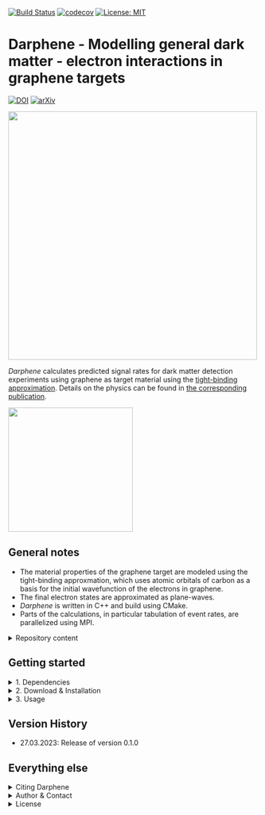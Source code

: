 [![Build Status](https://github.com/temken/Darphene/workflows/Build%20Status/badge.svg)](https://github.com/temken/Darphene/actions)
[![codecov](https://codecov.io/gh/temken/Darphene/branch/main/graph/badge.svg)](https://codecov.io/gh/temken/template_cpp_cmake_obscura)
[![License: MIT](https://img.shields.io/badge/License-MIT-blue.svg)](https://opensource.org/licenses/MIT)

# Darphene - Modelling general dark matter - electron interactions in graphene targets

[![DOI](https://zenodo.org/badge/DOI/10.5281/zenodo.7774374.svg)](https://doi.org/10.5281/zenodo.7774374)
[![arXiv](https://img.shields.io/badge/arXiv-2303.xxxxx-B31B1B.svg)](https://arxiv.org/abs/2303.xxxxx)


<img width="500" src="https://user-images.githubusercontent.com/29034913/227547647-9d2825dd-9cfd-4fde-9573-04d6c885a99f.png">

*Darphene* calculates predicted signal rates for dark matter detection experiments using graphene as target material using the [tight-binding approximation](https://en.wikipedia.org/wiki/Tight_binding). Details on the physics can be found in [the corresponding publication](https://arxiv.org/abs/2303.XXXXX).

<img width="250" src="https://user-images.githubusercontent.com/29034913/226607786-762d3a59-88d8-4927-bd16-eb2a577391d2.png">

## General notes

- The material properties of the graphene target are modeled using the tight-binding approxmation, which uses atomic orbitals of carbon as a basis for the initial wavefunction of the electrons in graphene.
- The final electron states are approximated as plane-waves.
- *Darphene* is written in C++ and build using CMake.
- Parts of the calculations, in particular tabulation of event rates, are parallelized using MPI.

<details><summary>Repository content</summary>
<p>

The included folders are:

- *bin/*: This folder contains the executable after successful installation together with the configuration files.
- *data/*: Contains additional data necessary for the simulations, e.g. the solar model tables.
- *external/*: This folder will only be created and filled during the build with CMake and will contain the [obscura](https://github.com/temken/obscura) library necessary for all direct detection computations.
- *include/*: All header files of Darphene can be found here.
- *results/*: Each run of Darphene generates result files in a dedicated sub-folder named after the run's simulation ID string, which is specified in the configuration file.
- *src/*: Here you find the source code of Darphene.
- *tests/*: All code and executable files of the unit tests are stored here.

</p>
</details>


## Getting started

<details><summary>1. Dependencies</summary>
<p>

Before we can install *Darphene*, we need to make sure that a few dependencies are taken care of.

- [arb](https://arblib.org/): For the evaluation of hypergeometric functions.
- [boost](https://www.boost.org/): For numerical integration (used by *libphysica*).
- [CMake](https://cmake.org/): *Darphene* as well as the libraries *libphysica* and *obscura* are built with CMake.
- [eigen](https://eigen.tuxfamily.org): For the numerical procedure to find eigenvalues and eigenvectors of the generalized eigen problem.
- [libconfig](https://github.com/hyperrealm/libconfig): For the configuration files, *Darphene* uses the *libconfig* library (required version at least 1.6). This will be installed by *libphysica*, if it is not already installed.
- [libphysica](https://github.com/temken/libphysica): Automatically downloaded to */external/obscura/external/*, compiled, and linked by *CMake*.
- [MPI](https://www.mpi-forum.org/): The tabulation of DM observables is accelerated via parallelization using MPI.
- [obscura](https://github.com/temken/obscura): Automatically downloaded to */external/*, compiled, and linked by *CMake*.

On macOS, the dependencies can be installed using [homebrew](https://brew.sh/).

```
>brew install arb boost cmake eigen libconfig open-mpi
```

On Linux machines, we can use APT:

```
>sudo apt-get update -y
>sudo apt-get install -y arb libboost-all-dev libeigen3-dev libconfig-dev openmpi-bin openmpi-doc libopenmpi-dev
```

<details><summary>Notes on libconfig</summary>
<p>

The installation of `libconfig` is optional, since `libphysica` will install it automatically, if it is not available. Alternatively, it can be built from the source files via

```
>wget https://hyperrealm.github.io/libconfig/dist/libconfig-1.7.2.tar.gz
>tar -xvzf libconfig-1.7.2.tar.gz
>pushd libconfig-1.7.2
>./configure
>make
>sudo make install
>popd
```
</p>
</details>

</p>
</details>

<details><summary>2. Download & Installation</summary>
<p>
The *Darphene* source code can be downloaded by cloning this git repository:

```
>git clone https://github.com/temken/Darphene.git 
>cd Darphene
```

The code is compiled and the executable is created using CMake.

```
>cmake -E make_directory build
>cd build
>cmake -DCMAKE_BUILD_TYPE=Release -DCODE_COVERAGE=OFF ..
>cmake --build . --config Release
>cmake --install .
```

If everything worked well, there should be the executable *Darphene* in the */bin/* folder.

</p>
</details>

<details><summary>3. Usage</summary>
<p>
Once *Darphene* is installed, it can run by running the following command from the */bin/* folder:

```
>./Darphene Darphene.cfg
```

Alternative, one can use MPI to speed up calculations.

```
>mpirun -n N Darphene Darphene.cfg
```

where *N* is the number of desired MPI processes.

</p>
</details>

## Version History

- 27.03.2023: Release of version 0.1.0

## Everything else

<details><summary>Citing Darphene</summary>
<p>

If you decide to use this code, please cite the latest archived version,

> Emken, T., 2023, Darphene [Code, v0.1.0], [[DOI:10.5281/zenodo.7774374]](https://doi.org/10.5281/zenodo.7774374)

<details><summary>BibTeX entry</summary>
<p>

```
@software{Darphene,
  author = {Emken, Timon},
  title = {{Darphene [Code, v0.1.0]}},
  year         = {2023},
  publisher    = {Zenodo},
  version      = {v0.1.0},
  doi          = {DOI:10.5281/zenodo.7774374},
  url          = {https://doi.org/10.5281/zenodo.7774374},
  howpublished={The code can be found under \url{https://github.com/temken/Darphene}. Version 0.1.0 is archived as \href{https://doi.org/10.5281/zenodo.7774375}{DOI:10.5281/zenodo.7774375}}
}
```
</p>
</details>

As well as the original publication,

> R. Catena, T. Emken, M. Matas, N.A. Spaldin, E. Urdshals , 2023,  **Direct searches for general dark matter-electron interactions with graphene detectors: Part I. Electronic structure calculations**, [[arXiv:2303.xxxxx]](https://arxiv.org/abs/2303.xxxxx).

</p>
</details>

<details><summary>Author & Contact</summary>
<p>

The author of *Darphene* is Timon Emken.

For questions, bug reports or other suggestions please open an [issue](https://github.com/temken/Darphene/issues).
</p>
</details>

<details><summary>License</summary>
<p>

This project is licensed under the MIT License - see the LICENSE file.

</p>
</details>